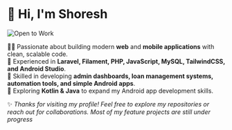# 👋 Hi, I'm Shoresh

![Open to Work](https://img.shields.io/badge/Open%20to-Work-brightgreen?style=for-the-badge)

👨‍💻 Passionate about building modern **web** and **mobile applications** with clean, scalable code.  
🔧 Experienced in **Laravel, Filament, PHP, JavaScript, MySQL, TailwindCSS, and Android Studio**.  
📂 Skilled in developing **admin dashboards, loan management systems, automation tools, and simple Android apps**.  
📱 Exploring **Kotlin & Java** to expand my Android app development skills.  

✨ *Thanks for visiting my profile! Feel free to explore my repositories or reach out for collaborations. Most of my feature projects are still under progress*  
